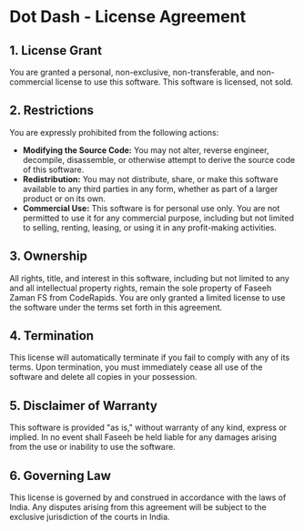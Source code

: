 
# Dot Dash - License Agreement

## 1. License Grant  
You are granted a personal, non-exclusive, non-transferable, and non-commercial license to use this software. This software is licensed, not sold.

## 2. Restrictions  
You are expressly prohibited from the following actions:
- **Modifying the Source Code:** You may not alter, reverse engineer, decompile, disassemble, or otherwise attempt to derive the source code of this software.
- **Redistribution:** You may not distribute, share, or make this software available to any third parties in any form, whether as part of a larger product or on its own.
- **Commercial Use:** This software is for personal use only. You are not permitted to use it for any commercial purpose, including but not limited to selling, renting, leasing, or using it in any profit-making activities.

## 3. Ownership  
All rights, title, and interest in this software, including but not limited to any and all intellectual property rights, remain the sole property of Faseeh Zaman FS from CodeRapids. You are only granted a limited license to use the software under the terms set forth in this agreement.

## 4. Termination  
This license will automatically terminate if you fail to comply with any of its terms. Upon termination, you must immediately cease all use of the software and delete all copies in your possession.

## 5. Disclaimer of Warranty  
This software is provided "as is," without warranty of any kind, express or implied. In no event shall Faseeh be held liable for any damages arising from the use or inability to use the software.

## 6. Governing Law  
This license is governed by and construed in accordance with the laws of India. Any disputes arising from this agreement will be subject to the exclusive jurisdiction of the courts in India.
